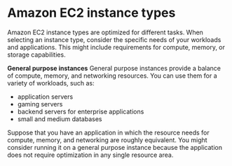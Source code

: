  # Amazon EC2 instance types
 
 Amazon EC2 instance types are optimized for different tasks. When selecting an instance type, consider the specific needs of your workloads and applications.
 This might include requirements for compute, memory, or storage capabilities.

**General purpose instances**
General purpose instances provide a balance of compute, memory, and networking resources. You can use them for a variety of workloads, such as:

* application servers
* gaming servers
* backend servers for enterprise applications
* small and medium databases

Suppose that you have an application in which the resource needs for compute, memory, and networking are roughly equivalent. You might consider running it on a general purpose instance because the application does not require optimization in any single resource area.

